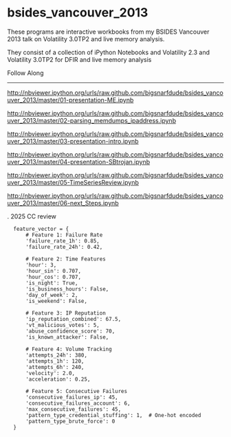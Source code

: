 bsides_vancouver_2013
=====================

These programs are interactive workbooks from my BSIDES Vancouver 2013 talk on Volatility 3.0TP2 and live memory analysis.

They consist of a collection of iPython Notebooks and Volatility 2.3 and Volatility 3.0TP2 for DFIR and live memory analysis

Follow Along
____________

http://nbviewer.ipython.org/urls/raw.github.com/bigsnarfdude/bsides_vancouver_2013/master/01-presentation-ME.ipynb

http://nbviewer.ipython.org/urls/raw.github.com/bigsnarfdude/bsides_vancouver_2013/master/02-parsing_memdumps_ipaddress.ipynb

http://nbviewer.ipython.org/urls/raw.github.com/bigsnarfdude/bsides_vancouver_2013/master/03-presentation-intro.ipynb

http://nbviewer.ipython.org/urls/raw.github.com/bigsnarfdude/bsides_vancouver_2013/master/04-presentation-SBtrojan.ipynb

http://nbviewer.ipython.org/urls/raw.github.com/bigsnarfdude/bsides_vancouver_2013/master/05-TimeSeriesReview.ipynb

http://nbviewer.ipython.org/urls/raw.github.com/bigsnarfdude/bsides_vancouver_2013/master/06-next_Steps.ipynb

.
2025 CC review
```
  feature_vector = {
      # Feature 1: Failure Rate
      'failure_rate_1h': 0.85,
      'failure_rate_24h': 0.42,

      # Feature 2: Time Features
      'hour': 3,
      'hour_sin': 0.707,
      'hour_cos': 0.707,
      'is_night': True,
      'is_business_hours': False,
      'day_of_week': 2,
      'is_weekend': False,

      # Feature 3: IP Reputation
      'ip_reputation_combined': 67.5,
      'vt_malicious_votes': 5,
      'abuse_confidence_score': 70,
      'is_known_attacker': False,

      # Feature 4: Volume Tracking
      'attempts_24h': 380,
      'attempts_1h': 120,
      'attempts_6h': 240,
      'velocity': 2.0,
      'acceleration': 0.25,

      # Feature 5: Consecutive Failures
      'consecutive_failures_ip': 45,
      'consecutive_failures_account': 6,
      'max_consecutive_failures': 45,
      'pattern_type_credential_stuffing': 1,  # One-hot encoded
      'pattern_type_brute_force': 0
  }
```
